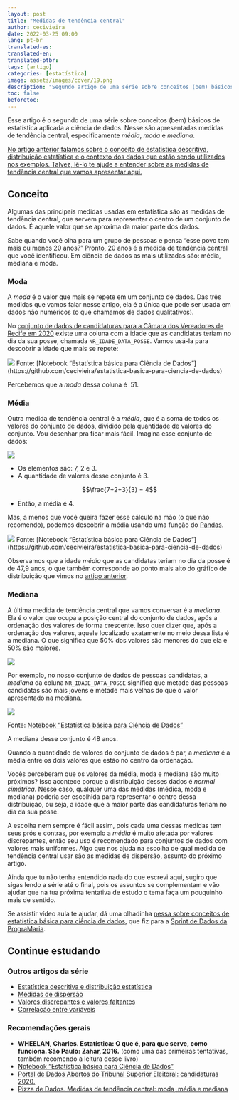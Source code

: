 ```yaml
---
layout: post
title: "Medidas de tendência central"
author: cecivieira
date: 2022-03-25 09:00
lang: pt-br
translated-es: 
translated-en: 
translated-ptbr: 
tags: [artigo]
categories: [estatística]
image: assets/images/cover/19.png
description: "Segundo artigo de uma série sobre conceitos (bem) básicos de estatística aplicada a ciência de dados. Nesse são apresentadas medidas de tendência central, especificamente média, moda e mediana."
toc: false
beforetoc:
---
```

Esse artigo é o segundo de uma série sobre conceitos (bem) básicos de estatística aplicada a ciência de dados. Nesse são apresentadas medidas de tendência central, especificamente *média*, *moda* e *mediana*.

[No artigo anterior falamos sobre o conceito de estatística descritiva, distribuição estatística e o contexto dos dados que estão sendo utilizados nos exemplos. Talvez, lê-lo te ajude a entender sobre as medidas de tendência central que vamos apresentar aqui.](https://cecivieira.com/estatistica-descritiva-e-distribuicao-estatistica/)

## Conceito

Algumas das principais medidas usadas em estatística são as medidas de tendência central, que servem para representar o centro de um conjunto de dados. É aquele valor que se aproxima da maior parte dos dados. 

Sabe quando você olha para um grupo de pessoas e pensa “esse povo tem mais ou menos 20 anos?” Pronto, 20 anos é a medida de tendência central que você identificou. Em ciência de dados as mais utilizadas são: média, mediana e moda.

### Moda

A *moda* é o valor que mais se repete em um conjunto de dados. Das três medidas que vamos falar nesse artigo, ela é a única que pode ser usada em dados não numéricos (o que chamamos de dados qualitativos).

No [conjunto de dados de candidaturas para a Câmara dos Vereadores de Recife em 2020](https://cecivieira.com/estatistica-descritiva-e-distribuicao-estatistica/#contexto) existe uma coluna com a idade que as candidatas teriam no dia da sua posse, chamada `NR_IDADE_DATA_POSSE`. Vamos usá-la para descobrir a idade que mais se repete:

<img class="rounded mx-auto d-block" src="../../assets/images/serie-estatistica-para-ciencia-dados/moda.png">
Fonte: [Notebook “Estatística básica para Ciência de Dados”](https://github.com/cecivieira/estatistica-basica-para-ciencia-de-dados)

Percebemos que a *moda* dessa coluna é  51.

### Média

Outra medida de tendência central é a *média*, que é a soma de todos os valores do conjunto de dados, dividido pela quantidade de valores do conjunto. Vou desenhar pra ficar mais fácil. Imagina esse conjunto de dados:

<img class="rounded mx-auto d-block" src="../../assets/images/serie-estatistica-para-ciencia-dados/lista-numeros.png">

- Os elementos são: 7, 2 e 3.
- A quantidade de valores desse conjunto é 3.

$$\frac{7+2+3}{3} = 4$$

- Então, a média é 4.

Mas, a menos que você queira fazer esse cálculo na mão (o que não recomendo), podemos descobrir a média usando uma função do [Pandas](https://pandas.pydata.org/docs/).

<img class="rounded mx-auto d-block" src="../../assets/images/serie-estatistica-para-ciencia-dados/media.png">
Fonte: [Notebook “Estatística básica para Ciência de Dados”](https://github.com/cecivieira/estatistica-basica-para-ciencia-de-dados)

Observamos que a idade *média* que as candidatas teriam no dia da posse é de 47,9 anos,  o que também corresponde ao ponto mais alto do gráfico de distribuição que vimos no [artigo anterior](https://cecivieira.com/estatistica-descritiva-e-distribuicao-estatistica/).

### Mediana

A última medida de tendência central que vamos conversar é a *mediana*. Ela é o valor que ocupa a posição central do conjunto de dados, após a ordenação dos valores de forma crescente. Isso quer dizer que, após a ordenação dos valores, aquele localizado exatamente no meio dessa lista é a mediana. O que significa que 50% dos valores são menores do que ela e 50% são maiores. 

<img class="rounded mx-auto d-block" src="../../assets/images/serie-estatistica-para-ciencia-dados/lista-numeros-ordenada.png">

Por exemplo, no nosso conjunto de dados de pessoas candidatas, a *mediana* da coluna `NR_IDADE_DATA_POSSE` significa que metade das pessoas candidatas são mais jovens e metade mais velhas do que o valor apresentado na mediana.

<img class="rounded mx-auto d-block" src="../../assets/images/serie-estatistica-para-ciencia-dados/mediana.png">

Fonte: [Notebook “Estatística básica para Ciência de Dados”](https://github.com/cecivieira/estatistica-basica-para-ciencia-de-dados)

A mediana desse conjunto é 48 anos.

Quando a quantidade de valores do conjunto de dados é par, a *mediana* é a média entre os dois valores que estão no centro da ordenação.

Vocês perceberam que os valores da média, moda e mediana são muito próximos? Isso acontece porque a distribuição desses dados é *normal simétrica*. Nesse caso, qualquer uma das medidas (médica, moda e mediana) poderia ser escolhida para representar o centro dessa distribuição, ou seja, a idade que a maior parte das candidaturas teriam no dia da sua posse.

A escolha nem sempre é fácil assim, pois cada uma dessas medidas tem seus prós e contras, por exemplo a *média* é muito afetada por valores discrepantes, então seu uso é recomendado para conjuntos de dados com valores mais uniformes. Algo que nos ajuda na escolha de qual medida de tendência central usar são as medidas de dispersão, assunto do próximo artigo.

Ainda que tu não tenha entendido nada do que escrevi aqui, sugiro que sigas lendo a série até o final, pois os assuntos se complementam e vão ajudar que na tua próxima tentativa de estudo o tema faça um pouquinho mais de sentido.

Se assistir vídeo aula te ajudar, dá uma olhadinha [nessa sobre conceitos de estatística básica para ciência de dados](https://youtu.be/xiZwte8D1Xs), que fiz para a [Sprint de Dados da PrograMaria](https://youtube.com/playlist?list=PL7h1S1pOf5-t13ktXkAIX5_ZG2nXpU8rE).

## Continue estudando

### Outros artigos da série

- [Estatística descritiva e distribuição estatística](https://cecivieira.com/estatistica-descritiva-e-distribuicao-estatistica/)
- [Medidas de dispersão](https://cecivieira.com/medidas-de-dispersao/)
- [Valores discrepantes e valores faltantes](https://cecivieira.com/valores-discrepantes-e-valores-faltantes/)
- [Correlação entre variáveis](https://cecivieira.com/correlacao-entre-variaveis/)

### Recomendações gerais

- **WHEELAN, Charles. Estatística: O que é, para que serve, como funciona. São Paulo: Zahar, 2016.** (como uma das primeiras tentativas, também recomendo a leitura desse livro)
- [Notebook “Estatística básica para Ciência de Dados”](https://github.com/cecivieira/estatistica-basica-para-ciencia-de-dados)
- [Portal de Dados Abertos do Tribunal Superior Eleitoral: candidaturas 2020.](https://dadosabertos.tse.jus.br/dataset/candidatos-2020-subtemas)
- [Pizza de Dados. Medidas de tendência central: moda, média e mediana](https://medium.com/pizzadedados/medidas-tendencia-central-185924243185)
